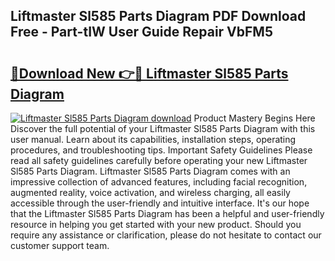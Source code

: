 ## Liftmaster Sl585 Parts Diagram PDF Download Free - Part-tIW User Guide Repair VbFM5

# <h2><a href="http://dfpnso.blite.top/?on=Liftmaster+Sl585+Parts+Diagram">🔗Download New 👉🔴 Liftmaster Sl585 Parts Diagram</a></h2>

[![Liftmaster Sl585 Parts Diagram download](https://i.imgur.com/lujVjoI.png)](http://dfpnso.blite.top/?on=Liftmaster+Sl585+Parts+Diagram)
Product Mastery Begins Here Discover the full potential of your Liftmaster Sl585 Parts Diagram with this user manual. Learn about its capabilities, installation steps, operating procedures, and troubleshooting tips. Important Safety Guidelines Please read all safety guidelines carefully before operating your new Liftmaster Sl585 Parts Diagram. Liftmaster Sl585 Parts Diagram comes with an impressive collection of advanced features, including facial recognition, augmented reality, voice activation, and wireless charging, all easily accessible through the user-friendly and intuitive interface. It's our hope that the Liftmaster Sl585 Parts Diagram has been a helpful and user-friendly resource in helping you get started with your new product. Should you require any assistance or clarification, please do not hesitate to contact our customer support team.
